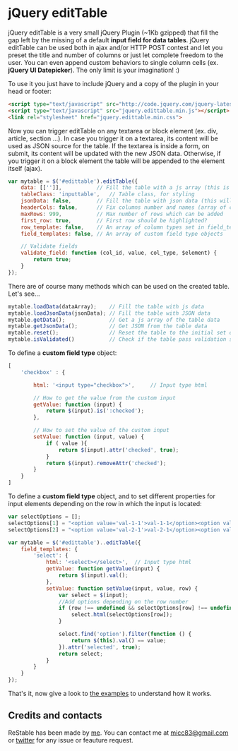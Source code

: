 jQuery editTable
=========

jQuery editTable is a very small jQuery Plugin (~1Kb gzipped) that fill the gap left by the missing of a default <strong>input field for data tables</strong>. jQuery editTable can be used both in ajax and/or HTTP POST contest and let you preset the title and number of columns or just let complete freedom to the user. You can even append custom behaviors to single column cells (ex. <strong>jQuery UI Datepicker</strong>). The only limit is your imagination! :)

To use it you just have to include jQuery and a copy of the plugin in your head or footer:

```html
<script type="text/javascript" src="http://code.jquery.com/jquery-latest.js"></script>
<script type="text/javascript" src="jquery.edittable.min.js"></script>
<link rel="stylesheet" href="jquery.edittable.min.css">
```

Now you can trigger editTable on any textarea or block element (ex. div, article, section ...). In case you trigger it on a textarea, its content will be used as JSON source for the table. If the textarea is inside a form, on submit, its content will be updated with the new JSON data. Otherwise, if you trigger it on a block element the table will be appended to the element itself (ajax).

```js
var mytable = $('#edittable').editTable({
    data: [['']],           // Fill the table with a js array (this is overridden by the textarea content if not empty)
    tableClass: 'inputtable',   // Table class, for styling
    jsonData: false,        // Fill the table with json data (this will override data property)
    headerCols: false,      // Fix columns number and names (array of column names)
    maxRows: 999,           // Max number of rows which can be added
    first_row: true,        // First row should be highlighted?
    row_template: false,    // An array of column types set in field_templates
    field_templates: false, // An array of custom field type objects

    // Validate fields
    validate_field: function (col_id, value, col_type, $element) {
        return true;
    }
});
```

There are of course many methods which can be used on the created table. Let's see...

```js
mytable.loadData(dataArray);    // Fill the table with js data
mytable.loadJsonData(jsonData); // Fill the table with JSON data
mytable.getData();              // Get a js array of the table data
mytable.getJsonData();          // Get JSON from the table data
mytable.reset();                // Reset the table to the initial set of data
mytable.isValidated()           // Check if the table pass validation set with validate_field
```

To define a <strong>custom field type</strong> object:

```js
[
    'checkbox' : {

        html: '<input type="checkbox">',     // Input type html

        // How to get the value from the custom input
        getValue: function (input) {
            return $(input).is(':checked');
        },

        // How to set the value of the custom input
        setValue: function (input, value) {
            if ( value ){
                return $(input).attr('checked', true);
            }
            return $(input).removeAttr('checked');
        }
    }
]
```
To define a <strong>custom field type</strong> object,
and to set different properties for input elements depending on the row in which the input is located:

```js
var selectOptions = [];
selectOptions[1] = "<option value='val-1-1'>val-1-1</option><option value='val-1-2'>val-1-2</option>";
selectOptions[2] = "<option value='val-2-1'>val-2-1</option><option value='val-2-2'>val-2-2</option>";

var mytable = $('#edittable')..editTable({
    field_templates: {
        'select': {
            html: '<select></select>',  // Input type html
            getValue: function getValue(input) {
                return $(input).val();
            },
            setValue: function setValue(input, value, row) {
                var select = $(input);
                //Add options depending on the row number
                if (row !== undefined && selectOptions[row] !== undefined) {
                    select.html(selectOptions[row]);
                } 

                select.find('option').filter(function () {
                    return $(this).val() == value;
                }).attr('selected', true);
                return select;
            }
        }
    }
});
```

That's it, now give a look to [the examples](http://codeb.it/edittable/) to understand how it works.

## Credits and contacts

ReStable has been made by [me](http://codeb.it). You can contact me at micc83@gmail.com or [twitter](https://twitter.com/Micc1983) for any issue or feauture request.
